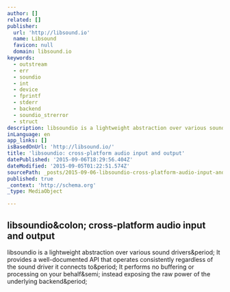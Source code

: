 ```yaml
---
author: []
related: []
publisher:
  url: 'http://libsound.io'
  name: Libsound
  favicon: null
  domain: libsound.io
keywords:
  - outstream
  - err
  - soundio
  - int
  - device
  - fprintf
  - stderr
  - backend
  - soundio_strerror
  - struct
description: libsoundio is a lightweight abstraction over various sound drivers. It provides a well-documented API that operates consistently regardless of the sound driver it connects to. It performs no buffering or processing on your behalf; instead exposing the raw power of the underlying backend.
inLanguage: en
app_links: []
isBasedOnUrl: 'http://libsound.io/'
title: 'libsoundio: cross-platform audio input and output'
datePublished: '2015-09-06T18:29:56.404Z'
dateModified: '2015-09-05T01:22:51.574Z'
sourcePath: _posts/2015-09-06-libsoundio-cross-platform-audio-input-and-output.md
published: true
_context: 'http://schema.org'
_type: MediaObject

---
```

<article style=""><h1>libsoundio&amp;colon; cross-platform audio input and output</h1><p>libsoundio is a lightweight abstraction over various sound drivers&amp;period; It provides a well-documented API that operates consistently regardless of the sound driver it connects to&amp;period; It performs no buffering or processing on your behalf&amp;semi; instead exposing the raw power of the underlying backend&amp;period;</p></article>